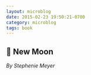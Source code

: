```yaml
---
layout: microblog
date: 2015-02-23 19:50:21-0700
category: microblog
tags: book
---
```

## 📖 New Moon
*By Stephenie Meyer*
